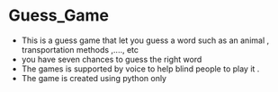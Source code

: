 # Guess_Game
- This is a guess game that let you guess a word such as an animal , transportation methods ,...., etc 
- you have seven chances to guess the right word
- The games is supported by voice to help blind people to play it .
- The game is created using python only 
